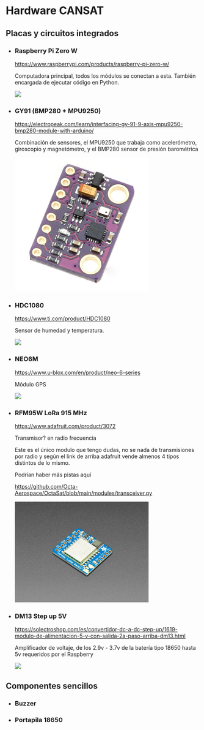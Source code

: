# Hardware CANSAT

## Placas y circuitos integrados

- ### Raspberry Pi Zero W

    <https://www.raspberrypi.com/products/raspberry-pi-zero-w/>
    
    Computadora principal, todos los módulos se conectan a esta. También encargada de ejecutar código en Python.
    
    <img src="img/rpizerow.webp" width="350"/>    
    
- ### GY91 (BMP280 + MPU9250)

    <https://electropeak.com/learn/interfacing-gy-91-9-axis-mpu9250-bmp280-module-with-arduino/>
    
    Combinación de sensores, el MPU9250 que trabaja como acelerómetro, giroscopio y magnetómetro, y el BMP280 sensor de presión barométrica
    
    <img src="img/gy-91.jpg" width="350"/>
    
- ### HDC1080

    <https://www.ti.com/product/HDC1080>
    
    Sensor de humedad y temperatura.
    
    <img src="img/hdc1080.webp" width="350"/>
    
- ### NEO6M

    <https://www.u-blox.com/en/product/neo-6-series>
    
    Módulo GPS
    
    <img src="img/neo6m.jfif" width="350"/>

- ### RFM95W LoRa 915 MHz

    <https://www.adafruit.com/product/3072>
    
    Transmisor? en radio frecuencia
    
    Este es el único modulo que tengo dudas, no se nada de transmisiones por radio y según el link de arriba adafruit vende almenos 4 tipos distintos de lo mismo.
    
    Podrían haber más pistas aquí
    
    <https://github.com/Octa-Aerospace/OctaSat/blob/main/modules/transceiver.py>
    
    <img src="img/lora.jpg" width="350">
    
- ### DM13 Step up 5V

    <https://solectroshop.com/es/convertidor-dc-a-dc-step-up/1619-modulo-de-alimentacion-5-v-con-salida-2a-paso-arriba-dm13.html>
    
    Amplificador de voltaje, de los 2.9v - 3.7v de la batería tipo 18650 hasta 5v requeridos por el Raspberry
    
    <img src="img/dm13.jpg" width="350">
    
    
## Componentes sencillos

- ### Buzzer

- ### Portapila 18650
